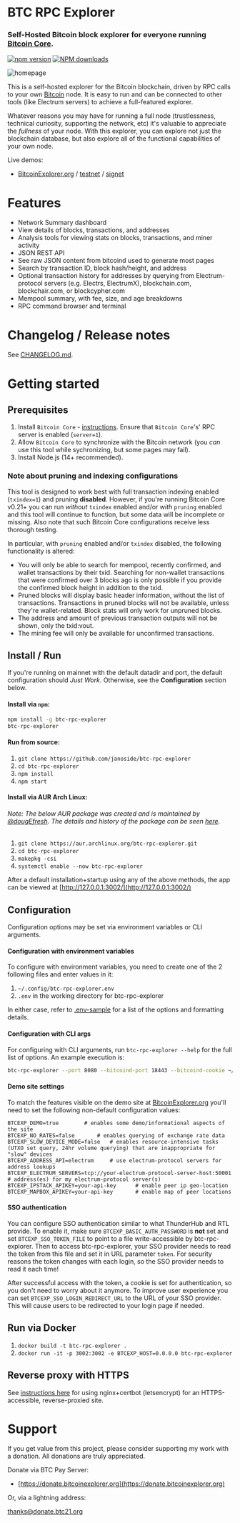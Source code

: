 # BTC RPC Explorer

### Self-Hosted Bitcoin block explorer for everyone running [Bitcoin Core](https://github.com/bitcoin/bitcoin).

[![npm version][npm-ver-img]][npm-ver-url] [![NPM downloads][npm-dl-alltime-img]][npm-dl-url]


![homepage](./public/img/screenshots/homepage-v3.png)



This is a self-hosted explorer for the Bitcoin blockchain, driven by RPC calls to your own [Bitcoin](https://github.com/bitcoin/bitcoin) node. It is easy to run and can be connected to other tools (like Electrum servers) to achieve a full-featured explorer.

Whatever reasons you may have for running a full node (trustlessness, technical curiosity, supporting the network, etc) it's valuable to appreciate the *fullness* of your node. With this explorer, you can explore not just the blockchain database, but also explore all of the functional capabilities of your own node.

Live demos:

* [BitcoinExplorer.org](https://bitcoinexplorer.org) / [testnet](https://testnet.bitcoinexplorer.org) / [signet](https://signet.bitcoinexplorer.org)


# Features

* Network Summary dashboard
* View details of blocks, transactions, and addresses
* Analysis tools for viewing stats on blocks, transactions, and miner activity
* JSON REST API
* See raw JSON content from bitcoind used to generate most pages
* Search by transaction ID, block hash/height, and address
* Optional transaction history for addresses by querying from Electrum-protocol servers (e.g. Electrs, ElectrumX), blockchain.com, blockchair.com, or blockcypher.com
* Mempool summary, with fee, size, and age breakdowns
* RPC command browser and terminal


# Changelog / Release notes

See [CHANGELOG.md](/CHANGELOG.md).


# Getting started

## Prerequisites

1. Install `Bitcoin Core` - [instructions](https://bitcoin.org/en/full-node). Ensure that `Bitcoin Core`'s' RPC server is enabled (`server=1`).
2. Allow `Bitcoin Core` to synchronize with the Bitcoin network (you *can* use this tool while sychronizing, but some pages may fail).
3. Install Node.js (14+ recommended).

### Note about pruning and indexing configurations

This tool is designed to work best with full transaction indexing enabled (`txindex=1`) and pruning **disabled**. 
However, if you're running Bitcoin Core v0.21+ you can run *without* `txindex` enabled and/or *with* `pruning` enabled and this tool will continue to function, but some data will be incomplete or missing. Also note that such Bitcoin Core configurations receive less thorough testing.

In particular, with `pruning` enabled and/or `txindex` disabled, the following functionality is altered:

* You will only be able to search for mempool, recently confirmed, and wallet transactions by their txid. Searching for non-wallet transactions that were confirmed over 3 blocks ago is only possible if you provide the confirmed block height in addition to the txid.
* Pruned blocks will display basic header information, without the list of transactions. Transactions in pruned blocks will not be available, unless they're wallet-related. Block stats will only work for unpruned blocks.
* The address and amount of previous transaction outputs will not be shown, only the txid:vout.
* The mining fee will only be available for unconfirmed transactions.


## Install / Run

If you're running on mainnet with the default datadir and port, the default configuration should *Just Work*. Otherwise, see the **Configuration** section below.

#### Install via `npm`:

```bash
npm install -g btc-rpc-explorer
btc-rpc-explorer
```

#### Run from source:

1. `git clone https://github.com/janoside/btc-rpc-explorer`
2. `cd btc-rpc-explorer`
3. `npm install`
4. `npm start`


#### Install via AUR Arch Linux:

###### Note: The below AUR package was created and is maintained by [@dougEfresh](https://github.com/dougEfresh). The details and history of the package can be seen [here](https://aur.archlinux.org/packages/btc-rpc-explorer/).

1. `git clone https://aur.archlinux.org/btc-rpc-explorer.git`
2. `cd btc-rpc-explorer`
3. `makepkg -csi`
4. `systemctl enable --now btc-rpc-explorer`



After a default installation+startup using any of the above methods, the app can be viewed at [http://127.0.0.1:3002/](http://127.0.0.1:3002/)


## Configuration

Configuration options may be set via environment variables or CLI arguments.

#### Configuration with environment variables

To configure with environment variables, you need to create one of the 2 following files and enter values in it:

1. `~/.config/btc-rpc-explorer.env`
2. `.env` in the working directory for btc-rpc-explorer

In either case, refer to [.env-sample](.env-sample) for a list of the options and formatting details.

#### Configuration with CLI args

For configuring with CLI arguments, run `btc-rpc-explorer --help` for the full list of options. An example execution is:

```bash
btc-rpc-explorer --port 8080 --bitcoind-port 18443 --bitcoind-cookie ~/.bitcoin/regtest/.cookie
```

#### Demo site settings

To match the features visible on the demo site at [BitcoinExplorer.org](https://bitcoinexplorer.org) you'll need to set the following non-default configuration values:

    BTCEXP_DEMO=true 		# enables some demo/informational aspects of the site
    BTCEXP_NO_RATES=false		# enables querying of exchange rate data
    BTCEXP_SLOW_DEVICE_MODE=false	# enables resource-intensive tasks (UTXO set query, 24hr volume querying) that are inappropriate for "slow" devices
    BTCEXP_ADDRESS_API=electrum 	# use electrum-protocol servers for address lookups
    BTCEXP_ELECTRUM_SERVERS=tcp://your-electrum-protocol-server-host:50001		# address(es) for my electrum-protocol server(s)
    BTCEXP_IPSTACK_APIKEY=your-api-key		# enable peer ip geo-location
    BTCEXP_MAPBOX_APIKEY=your-api-key		# enable map of peer locations

#### SSO authentication

You can configure SSO authentication similar to what ThunderHub and RTL provide.
To enable it, make sure `BTCEXP_BASIC_AUTH_PASSWORD` is **not** set and set `BTCEXP_SSO_TOKEN_FILE` to point to a file write-accessible by btc-rpc-explorer.
Then to access btc-rpc-explorer, your SSO provider needs to read the token from this file and set it in URL parameter `token`.
For security reasons the token changes with each login, so the SSO provider needs to read it each time!

After successful access with the token, a cookie is set for authentication, so you don't need to worry about it anymore.
To improve user experience you can set `BTCEXP_SSO_LOGIN_REDIRECT_URL` to the URL of your SSO provider.
This will cause users to be redirected to your login page if needed.

## Run via Docker

1. `docker build -t btc-rpc-explorer .`
2. `docker run -it -p 3002:3002 -e BTCEXP_HOST=0.0.0.0 btc-rpc-explorer`


## Reverse proxy with HTTPS

See [instructions here](docs/nginx-reverse-proxy.md) for using nginx+certbot (letsencrypt) for an HTTPS-accessible, reverse-proxied site.


# Support

If you get value from this project, please consider supporting my work with a donation. All donations are truly appreciated.

Donate via BTC Pay Server:

* [https://donate.bitcoinexplorer.org](https://donate.bitcoinexplorer.org)

Or, via a lightning address:

thanks@donate.btc21.org


[npm-ver-img]: https://img.shields.io/npm/v/btc-rpc-explorer.svg?style=flat
[npm-ver-url]: https://www.npmjs.com/package/btc-rpc-explorer
[npm-dl-img]: http://img.shields.io/npm/dm/btc-rpc-explorer.svg?style=flat
[npm-dl-url]: https://npmcharts.com/compare/btc-rpc-explorer?minimal=true

[npm-dl-weekly-img]: https://badgen.net/npm/dw/btc-rpc-explorer?icon=npm&cache=300
[npm-dl-monthly-img]: https://badgen.net/npm/dm/btc-rpc-explorer?icon=npm&cache=300
[npm-dl-yearly-img]: https://badgen.net/npm/dy/btc-rpc-explorer?icon=npm&cache=300
[npm-dl-alltime-img]: https://badgen.net/npm/dt/btc-rpc-explorer?icon=npm&cache=300&label=total%20downloads

